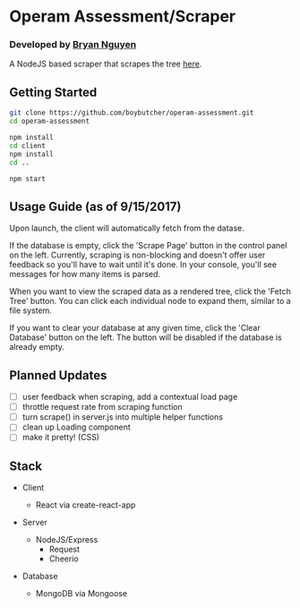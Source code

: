 # Operam Assessment/Scraper
### Developed by [Bryan Nguyen](https://www.linkedin.com/in/bqnguyen1/)

A NodeJS based scraper that scrapes the tree [here](http://imagenet.stanford.edu/synset?wnid=n02486410). 

## Getting Started

```sh
git clone https://github.com/boybutcher/operam-assessment.git
cd operam-assessment

npm install
cd client
npm install
cd ..

npm start
```

## Usage Guide (as of 9/15/2017)

Upon launch, the client will automatically fetch from the datase.

If the database is empty, click the 'Scrape Page' button in the control panel on the left.
Currently, scraping is non-blocking and doesn't offer user feedback so you'll have to wait until it's done. In your console, you'll see messages for how many items is parsed.

When you want to view the scraped data as a rendered tree, click the 'Fetch Tree' button.
You can click each individual node to expand them, similar to a file system.

If you want to clear your database at any given time, click the 'Clear Database' button on the left. The button will be disabled if the database is already empty.

## Planned Updates

- [ ] user feedback when scraping, add a contextual load page
- [ ] throttle request rate from scraping function
- [ ] turn scrape() in server.js into multiple helper functions
- [ ] clean up Loading component
- [ ] make it pretty! (CSS)

## Stack

- Client
  - React via create-react-app

- Server
  - NodeJS/Express
    - Request
    - Cheerio

- Database
  - MongoDB via Mongoose










